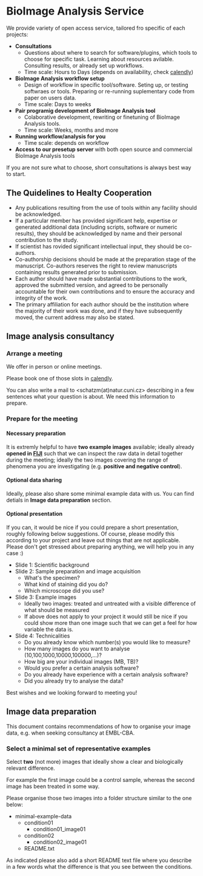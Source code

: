 # BioImage Analysis Service

We provide variety of open access service, tailored fro specific of each projects:

 * **Consultations**
   * Questions about where to search for software/plugins, which tools to choose for specific task. Learning about resources avilable. Consulting results, or already set up workflows.
   * Time scale: Hours to Days (depends on availability, check [calendly](https://calendly.com/martinschatz/45min)) 
 * **BioImage Analysis workflow setup**
   * Design of workflow in specific tool/software. Seting up, or testing softwraes or tools. Preparing or re-running suplementary code from paper on users data.
   * Time scale: Days to weeks
 * **Pair programig development of BioImage Analysis tool**
   * Colaborative development, rewriting or finetuning of BioImage Analysis tools.
   * Time scale: Weeks, months and more
 * **Running workflow/analysis for you**
   * Time scale: depends on workflow
 * **Access to our presetup server** with both open source and commercial BioImage Analysis tools

If you are not sure what to choose, short consultations is always best way to start.

## The Quidelines to Healty Cooperation 

 - Any publications resulting from the use of tools within any facility should be acknowledged. 
 - If a particular member has provided significant help, expertise or generated additional data (including scripts, software or numeric results), they should be acknowledged by name and their personal contribution to the study.
 - If scientist has rovided significant intellectual input, they should be co-authors. 
 - Co-authorship decisions should be made at the preparation stage of the manuscript.  Co-authors reserves the right to review manuscripts containing results generated prior to submission.
 - Each author should have made substantial contributions to the work, approved the submitted version, and agreed to be personally accountable for their own contributions and to ensure the accuracy and integrity of the work. 
 - The primary affiliation for each author should be the institution where the majority of their work was done, and if they have subsequently moved, the current address may also be stated.

## Image analysis consultancy

### Arrange a meeting

We offer in person or online meetings.

Please book one of those slots in [calendly](https://calendly.com/martinschatz/45min). 

You can also write a mail to <schatzm(at)natur.cuni.cz> describing in a few sentences what your question is about. We need this information to prepare.

### Prepare for the meeting

#### Necessary preparation

It is extremly helpful to have **two example images** available; ideally already **opened in [FIJI](https://imagej.net/software/fiji/downloads)** such that we can inspect the raw data in detail together during the meeting; ideally the two images covering the range of phenomena you are investigating (e.g. **positive and negative control**). 

#### Optional data sharing

Ideally, please also share some minimal example data with us. You can find detials in **Image data preparation** section.

#### Optional presentation

If you can, it would be nice if you could prepare a short presentation, roughly following below suggestions. Of course, please modify this according to your project and leave out things that are not applicable. Please don't get stressed about preparing anything, we will help you in any case :) 

- Slide 1: Scientific background
- Slide 2: Sample preparation and image acquisition
  - What's the specimen?
  - What kind of staining did you do?
  - Which microscope did you use? 
- Slide 3: Example images
  - Ideally two images: treated and untreated with a visible difference of what should be measured
  - If above does not apply to your project it would still be nice if you could show more than one image such that we can get a feel for how variable the data is.
- Slide 4: Technicalities
  - Do you already know which number(s) you would like to measure?
  - How many images do you want to analyse (10,100,1000,10000,100000,...)?
  - How big are your individual images (MB, TB)?
  - Would you prefer a certain analysis software?
  - Do you already have experience with a certain analysis software?
  - Did you already try to analyse the data?


Best wishes and we looking forward to meeting you!

## Image data preparation

This document contains recommendations of how to organise your image data, e.g. when seeking consultancy at EMBL-CBA.

### Select a minimal set of representative examples

Select **two** (not more) images that ideally show a clear and biologically relevant difference.

For example the first image could be a control sample, whereas the second image has been treated in some way.

Please organise those two images into a folder structure similar to the one below:

- minimal-example-data
    - condition01
        - condition01_image01
    - condition02
        - condition02_image01
    - README.txt

As indicated please also add a short README text file where you describe in a few words what the difference is that you see between the conditions.
